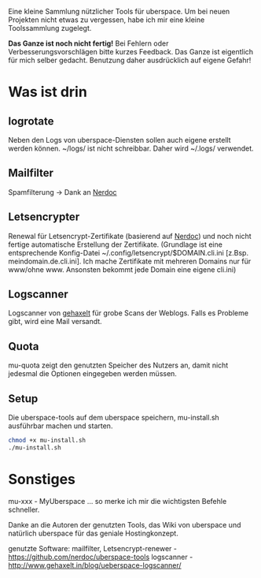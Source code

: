 Eine kleine Sammlung nützlicher Tools für uberspace.
Um bei neuen Projekten nicht etwas zu vergessen, habe ich mir eine kleine Toolssammlung zugelegt.

**Das Ganze ist noch nicht fertig!** Bei Fehlern oder Verbesserungsvorschlägen bitte kurzes Feedback.
Das Ganze ist eigentlich für mich selber gedacht. Benutzung daher ausdrücklich auf eigene Gefahr!

# Was ist drin
## logrotate
Neben den Logs von uberspace-Diensten sollen auch eigene erstellt werden können. ~/logs/ ist nicht schreibbar. Daher wird ~/.logs/ verwendet.
## Mailfilter
Spamfilterung -> Dank an [Nerdoc](https://github.com/nerdoc/uberspace-tools)
## Letsencrypter
Renewal für Letsencrypt-Zertifikate (basierend auf [Nerdoc](https://github.com/nerdoc/uberspace-tools)) und noch nicht fertige automatische Erstellung der Zertifikate.
(Grundlage ist eine entsprechende Konfig-Datei ~/.config/letsencrypt/$DOMAIN.cli.ini [z.Bsp. meindomain.de.cli.ini]. Ich mache Zertifikate mit mehreren Domains nur für www/ohne www. Ansonsten bekommt jede Domain eine eigene cli.ini)
## Logscanner
Logscanner von [gehaxelt](http://www.gehaxelt.in/blog/ueberspace-logscanner/) für grobe Scans der Weblogs. Falls es Probleme gibt, wird eine Mail versandt.
## Quota
mu-quota zeigt den genutzten Speicher des Nutzers an, damit nicht jedesmal die Optionen eingegeben werden müssen.
## Setup
Die uberspace-tools auf dem uberspace speichern, mu-install.sh ausführbar machen und starten.
```bash
chmod +x mu-install.sh
./mu-install.sh
```
# Sonstiges
mu-xxx - MyUberspace … so merke ich mir die wichtigsten Befehle schneller.

Danke an die Autoren der genutzten Tools, das Wiki von uberspace und natürlich uberspace für das geniale Hostingkonzept.

genutzte Software:
mailfilter, Letsencrypt-renewer - https://github.com/nerdoc/uberspace-tools
logscanner - http://www.gehaxelt.in/blog/ueberspace-logscanner/